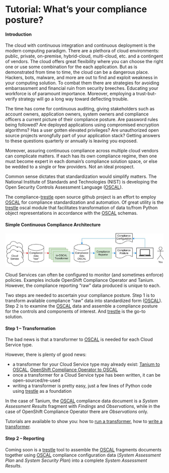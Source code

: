 # Tutorial: What’s your compliance posture?

#### Introduction

The cloud with continuous integration and continuous deployment is the modern computing paradigm. There are a plethora of cloud environments: public, private, on-premise, hybrid-cloud, multi-cloud, etc. and a contingent of vendors. The cloud offers great flexibility where you can choose the right one or use some combination for the each application. But as is demonstrated from time to time, the cloud can be a dangerous place. Hackers, bots, malware, and more are out to find and exploit weakness in your computing solution. To combat them there are strategies for avoiding embarrassment and financial ruin from security breeches. Educating your workforce is of paramount importance. Moreover, employing a trust-but-verify strategy will go a long way toward deflecting trouble.

The time has come for continuous auditing, giving stakeholders such as account owners, application owners, system owners and compliance officers a current picture of their compliance posture.
Are password rules being followed? Are deployed applications using compromised encryption algorithms? Has a user gotten elevated privileges? Are unauthorized open source projects wrongfully part of your application stack?  Getting answers to these questions quarterly or annually is leaving you exposed.

Moreover, assuring continuous compliance across multiple cloud vendors can complicate matters. If each has its own compliance regime, then one must become expert in each domain’s compliance solution space, or else be wedded to a single or few providers. Not an ideal prospect.

Common sense dictates that standardization would simplify matters. The National Institute of Standards and Technologies (NIST) is developing the Open Security Controls Assessment Language ([OSCAL](https://pages.nist.gov/OSCAL)).

The compliance-[trestle](https://ibm.github.io/compliance-trestle/) open source github project is an effort to employ [OSCAL](https://pages.nist.gov/OSCAL) for compliance standardization and automation. Of great utility is the [trestle](https://ibm.github.io/compliance-trestle/) oscal module that facilitates transformation of data to/from Python object representations in accordance with the [OSCAL](https://pages.nist.gov/OSCAL) schemas.

#### Simple Continuous Compliance Architecture

![Continuous Compliance Reporting](ContinuousCompliance.jpg)

Cloud Services can often be configured to monitor (and sometimes enforce) policies. Examples include OpenShift Compliance Operator and Tanium. However, the compliance reporting “raw” data produced is unique to each.

Two steps are needed to ascertain your compliance posture. Step 1 is to transform available compliance “raw” data into standardized form ([OSCAL](https://pages.nist.gov/OSCAL)). Step 2 is to examine the [OSCAL](https://pages.nist.gov/OSCAL) data and assemble a compliance posture for the controls and components of interest. And [trestle](https://ibm.github.io/compliance-trestle/) is the go-to solution.

#### Step 1 – Transformation

The bad news is that a transformer to [OSCAL](https://pages.nist.gov/OSCAL) is needed for each Cloud Service type.

However, there is plenty of good news:

- a transformer for your Cloud Service type may already exist: [Tanium to OSCAL](https://github.com/IBM/compliance-trestle/blob/main/trestle/tasks/tanium_to_oscal.py), [OpenShift Compliance Operator to OSCAL](https://github.com/IBM/compliance-trestle/blob/main/trestle/tasks/osco_to_oscal.py)
- once a transformer for a Cloud Service type has been written, it can be open-sourced/re-used
- writing a transformer is pretty easy, just a few lines of Python code using [trestle](https://ibm.github.io/compliance-trestle/) as a foundation

In the case of Tanium, the [OSCAL](https://pages.nist.gov/OSCAL) compliance data document is a *System Assessment Results* fragment with *Findings* and *Observations*, while in the case of OpenShift Compliance Operator there are *Observations* only.

Tutorials are available to show you: how to [run a transformer](https://ibm.github.io/compliance-trestle/tutorials/task.tanuim-to-oscal/transformation/), how to [write a transformer](https://ibm.github.io/compliance-trestle/tutorials/task.transformer-construction/transformer-construction/).

#### Step 2 – Reporting

Coming soon is a [trestle](https://ibm.github.io/compliance-trestle/) tool to assemble the [OSCAL](https://pages.nist.gov/OSCAL) fragments documents together using [OSCAL](https://pages.nist.gov/OSCAL) compliance configuration data (*System Assessment Plan*  and *System Security Plan*) into a complete *System Assessment Results*.
